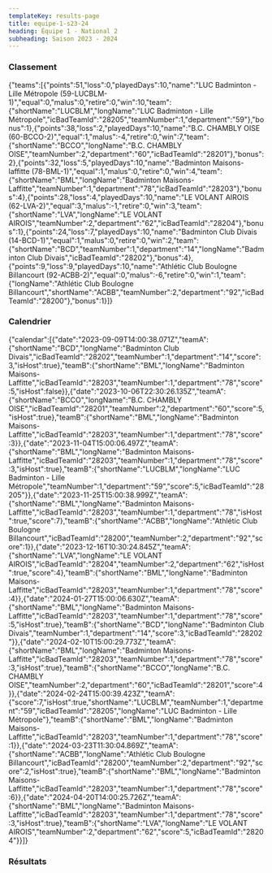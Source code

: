 ```yaml
---
templateKey: results-page
title: equipe-1-s23-24
heading: Équipe 1 - National 2
subheading: Saison 2023 - 2024
---
```

### Classement

<teamranking>{"teams":[{"points":51,"loss":0,"playedDays":10,"name":"LUC Badminton - Lille Métropole (59-LUCBLM-1)","equal":0,"malus":0,"retire":0,"win":10,"team":{"shortName":"LUCBLM","longName":"LUC Badminton - Lille Métropole","icBadTeamId":"28205","teamNumber":1,"department":"59"},"bonus":1},{"points":38,"loss":2,"playedDays":10,"name":"B.C. CHAMBLY OISE (60-BCCO-2)","equal":1,"malus":-4,"retire":0,"win":7,"team":{"shortName":"BCCO","longName":"B.C. CHAMBLY OISE","teamNumber":2,"department":"60","icBadTeamId":"28201"},"bonus":2},{"points":32,"loss":5,"playedDays":10,"name":"Badminton Maisons-laffitte (78-BML-1)","equal":1,"malus":0,"retire":0,"win":4,"team":{"shortName":"BML","longName":"Badminton Maisons-Laffitte","teamNumber":1,"department":"78","icBadTeamId":"28203"},"bonus":4},{"points":28,"loss":4,"playedDays":10,"name":"LE VOLANT AIROIS (62-LVA-2)","equal":3,"malus":-1,"retire":0,"win":3,"team":{"shortName":"LVA","longName":"LE VOLANT AIROIS","teamNumber":2,"department":"62","icBadTeamId":"28204"},"bonus":1},{"points":24,"loss":7,"playedDays":10,"name":"Badminton Club Divais (14-BCD-1)","equal":1,"malus":0,"retire":0,"win":2,"team":{"shortName":"BCD","teamNumber":1,"department":"14","longName":"Badminton Club Divais","icBadTeamId":"28202"},"bonus":4},{"points":9,"loss":9,"playedDays":10,"name":"Athlétic Club Boulogne Billancourt (92-ACBB-2)","equal":0,"malus":-6,"retire":0,"win":1,"team":{"longName":"Athlétic Club Boulogne Billancourt","shortName":"ACBB","teamNumber":2,"department":"92","icBadTeamId":"28200"},"bonus":1}]}</teamranking>

### Calendrier

<teamcalendar>{"calendar":[{"date":"2023-09-09T14:00:38.071Z","teamA":{"shortName":"BCD","longName":"Badminton Club Divais","icBadTeamId":"28202","teamNumber":1,"department":"14","score":3,"isHost":true},"teamB":{"shortName":"BML","longName":"Badminton Maisons-Laffitte","icBadTeamId":"28203","teamNumber":1,"department":"78","score":5,"isHost":false}},{"date":"2023-10-06T22:30:26.135Z","teamA":{"shortName":"BCCO","longName":"B.C. CHAMBLY OISE","icBadTeamId":"28201","teamNumber":2,"department":"60","score":5,"isHost":true},"teamB":{"shortName":"BML","longName":"Badminton Maisons-Laffitte","icBadTeamId":"28203","teamNumber":1,"department":"78","score":3}},{"date":"2023-11-04T15:00:06.497Z","teamA":{"shortName":"BML","longName":"Badminton Maisons-Laffitte","icBadTeamId":"28203","teamNumber":1,"department":"78","score":3,"isHost":true},"teamB":{"shortName":"LUCBLM","longName":"LUC Badminton - Lille Métropole","teamNumber":1,"department":"59","score":5,"icBadTeamId":"28205"}},{"date":"2023-11-25T15:00:38.999Z","teamA":{"shortName":"BML","longName":"Badminton Maisons-Laffitte","icBadTeamId":"28203","teamNumber":1,"department":"78","isHost":true,"score":7},"teamB":{"shortName":"ACBB","longName":"Athlétic Club Boulogne Billancourt","icBadTeamId":"28200","teamNumber":2,"department":"92","score":1}},{"date":"2023-12-16T10:30:24.845Z","teamA":{"shortName":"LVA","longName":"LE VOLANT AIROIS","icBadTeamId":"28204","teamNumber":2,"department":"62","isHost":true,"score":4},"teamB":{"shortName":"BML","longName":"Badminton Maisons-Laffitte","icBadTeamId":"28203","teamNumber":1,"department":"78","score":4}},{"date":"2024-01-27T15:00:06.630Z","teamA":{"shortName":"BML","longName":"Badminton Maisons-Laffitte","icBadTeamId":"28203","teamNumber":1,"department":"78","score":5,"isHost":true},"teamB":{"shortName":"BCD","longName":"Badminton Club Divais","teamNumber":1,"department":"14","score":3,"icBadTeamId":"28202"}},{"date":"2024-02-10T15:00:29.773Z","teamA":{"shortName":"BML","longName":"Badminton Maisons-Laffitte","icBadTeamId":"28203","teamNumber":1,"department":"78","score":3,"isHost":true},"teamB":{"shortName":"BCCO","longName":"B.C. CHAMBLY OISE","teamNumber":2,"department":"60","icBadTeamId":"28201","score":4}},{"date":"2024-02-24T15:00:39.423Z","teamA":{"score":7,"isHost":true,"shortName":"LUCBLM","teamNumber":1,"department":"59","icBadTeamId":"28205","longName":"LUC Badminton - Lille Métropole"},"teamB":{"shortName":"BML","longName":"Badminton Maisons-Laffitte","icBadTeamId":"28203","teamNumber":1,"department":"78","score":1}},{"date":"2024-03-23T11:30:04.869Z","teamA":{"shortName":"ACBB","longName":"Athlétic Club Boulogne Billancourt","icBadTeamId":"28200","teamNumber":2,"department":"92","score":2,"isHost":true},"teamB":{"shortName":"BML","longName":"Badminton Maisons-Laffitte","icBadTeamId":"28203","teamNumber":1,"department":"78","score":6}},{"date":"2024-04-20T14:00:25.726Z","teamA":{"shortName":"BML","longName":"Badminton Maisons-Laffitte","icBadTeamId":"28203","teamNumber":1,"department":"78","score":3,"isHost":true},"teamB":{"shortName":"LVA","longName":"LE VOLANT AIROIS","teamNumber":2,"department":"62","score":5,"icBadTeamId":"28204"}}]}</teamcalendar>

### Résultats